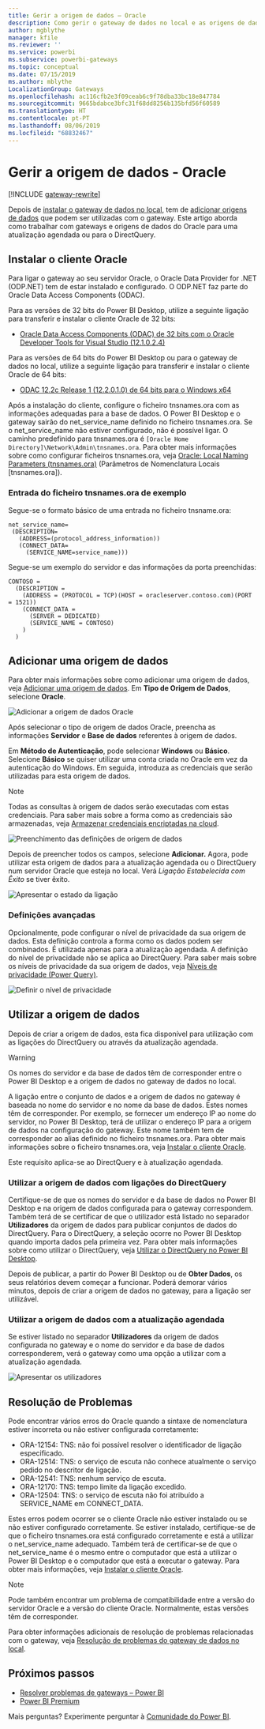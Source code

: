 ```yaml
---
title: Gerir a origem de dados – Oracle
description: Como gerir o gateway de dados no local e as origens de dados que pertencem a esse gateway.
author: mgblythe
manager: kfile
ms.reviewer: ''
ms.service: powerbi
ms.subservice: powerbi-gateways
ms.topic: conceptual
ms.date: 07/15/2019
ms.author: mblythe
LocalizationGroup: Gateways
ms.openlocfilehash: ac116cfb2e3f09ceab6c9f78dba33bc18e847784
ms.sourcegitcommit: 9665bdabce3bfc31f68dd8256b135bfd56f60589
ms.translationtype: HT
ms.contentlocale: pt-PT
ms.lasthandoff: 08/06/2019
ms.locfileid: "68832467"
---
```

# <a name="manage-your-data-source---oracle"></a>Gerir a origem de dados - Oracle

[!INCLUDE [gateway-rewrite](includes/gateway-rewrite.md)]

Depois de [instalar o gateway de dados no local](/data-integration/gateway/service-gateway-install), tem de [adicionar origens de dados](service-gateway-data-sources.md#add-a-data-source) que podem ser utilizadas com o gateway. Este artigo aborda como trabalhar com gateways e origens de dados do Oracle para uma atualização agendada ou para o DirectQuery.

## <a name="install-the-oracle-client"></a>Instalar o cliente Oracle

Para ligar o gateway ao seu servidor Oracle, o Oracle Data Provider for .NET (ODP.NET) tem de estar instalado e configurado. O ODP.NET faz parte do Oracle Data Access Components (ODAC).

Para as versões de 32 bits do Power BI Desktop, utilize a seguinte ligação para transferir e instalar o cliente Oracle de 32 bits:

* [Oracle Data Access Components (ODAC) de 32 bits com o Oracle Developer Tools for Visual Studio (12.1.0.2.4)](http://www.oracle.com/technetwork/topics/dotnet/utilsoft-086879.html)

Para as versões de 64 bits do Power BI Desktop ou para o gateway de dados no local, utilize a seguinte ligação para transferir e instalar o cliente Oracle de 64 bits:

* [ODAC 12.2c Release 1 (12.2.0.1.0) de 64 bits para o Windows x64](http://www.oracle.com/technetwork/database/windows/downloads/index-090165.html)

Após a instalação do cliente, configure o ficheiro tnsnames.ora com as informações adequadas para a base de dados. O Power BI Desktop e o gateway sairão do net_service_name definido no ficheiro tnsnames.ora. Se o net_service_name não estiver configurado, não é possível ligar. O caminho predefinido para tnsnames.ora é `[Oracle Home Directory]\Network\Admin\tnsnames.ora`. Para obter mais informações sobre como configurar ficheiros tnsnames.ora, veja [Oracle: Local Naming Parameters (tnsnames.ora)](https://docs.oracle.com/cd/B28359_01/network.111/b28317/tnsnames.htm) (Parâmetros de Nomenclatura Locais [tnsnames.ora]).

### <a name="example-tnsnamesora-file-entry"></a>Entrada do ficheiro tnsnames.ora de exemplo

Segue-se o formato básico de uma entrada no ficheiro tnsname.ora:

```
net_service_name=
 (DESCRIPTION=
   (ADDRESS=(protocol_address_information))
   (CONNECT_DATA=
     (SERVICE_NAME=service_name)))
```

Segue-se um exemplo do servidor e das informações da porta preenchidas:

```
CONTOSO =
  (DESCRIPTION =
    (ADDRESS = (PROTOCOL = TCP)(HOST = oracleserver.contoso.com)(PORT = 1521))
    (CONNECT_DATA =
      (SERVER = DEDICATED)
      (SERVICE_NAME = CONTOSO)
    )
  )
```

## <a name="add-a-data-source"></a>Adicionar uma origem de dados

Para obter mais informações sobre como adicionar uma origem de dados, veja [Adicionar uma origem de dados](service-gateway-data-sources.md#add-a-data-source). Em **Tipo de Origem de Dados**, selecione **Oracle**.

![Adicionar a origem de dados Oracle](media/service-gateway-onprem-manage-oracle/data-source-oracle.png)

Após selecionar o tipo de origem de dados Oracle, preencha as informações **Servidor** e **Base de dados** referentes à origem de dados. 

Em **Método de Autenticação**, pode selecionar **Windows** ou **Básico**. Selecione **Básico** se quiser utilizar uma conta criada no Oracle em vez da autenticação do Windows. Em seguida, introduza as credenciais que serão utilizadas para esta origem de dados.

> [!NOTE]
> Todas as consultas à origem de dados serão executadas com estas credenciais. Para saber mais sobre a forma como as credenciais são armazenadas, veja [Armazenar credenciais encriptadas na cloud](service-gateway-data-sources.md#store-encrypted-credentials-in-the-cloud).

![Preenchimento das definições de origem de dados](media/service-gateway-onprem-manage-oracle/data-source-oracle2.png)

Depois de preencher todos os campos, selecione **Adicionar.** Agora, pode utilizar esta origem de dados para a atualização agendada ou o DirectQuery num servidor Oracle que esteja no local. Verá *Ligação Estabelecida com Êxito* se tiver êxito.

![Apresentar o estado da ligação](media/service-gateway-onprem-manage-oracle/datasourcesettings4.png)

### <a name="advanced-settings"></a>Definições avançadas

Opcionalmente, pode configurar o nível de privacidade da sua origem de dados. Esta definição controla a forma como os dados podem ser combinados. É utilizada apenas para a atualização agendada. A definição do nível de privacidade não se aplica ao DirectQuery. Para saber mais sobre os níveis de privacidade da sua origem de dados, veja [Níveis de privacidade (Power Query)](https://support.office.com/article/Privacy-levels-Power-Query-CC3EDE4D-359E-4B28-BC72-9BEE7900B540).

![Definir o nível de privacidade](media/service-gateway-onprem-manage-oracle/datasourcesettings9.png)

## <a name="use-the-data-source"></a>Utilizar a origem de dados

Depois de criar a origem de dados, esta fica disponível para utilização com as ligações do DirectQuery ou através da atualização agendada.

> [!WARNING]
> Os nomes do servidor e da base de dados têm de corresponder entre o Power BI Desktop e a origem de dados no gateway de dados no local.

A ligação entre o conjunto de dados e a origem de dados no gateway é baseada no nome do servidor e no nome da base de dados. Estes nomes têm de corresponder. Por exemplo, se fornecer um endereço IP ao nome do servidor, no Power BI Desktop, terá de utilizar o endereço IP para a origem de dados na configuração do gateway. Este nome também tem de corresponder ao alias definido no ficheiro tnsnames.ora. Para obter mais informações sobre o ficheiro tnsnames.ora, veja [Instalar o cliente Oracle](#install-the-oracle-client).

Este requisito aplica-se ao DirectQuery e à atualização agendada.

### <a name="use-the-data-source-with-directquery-connections"></a>Utilizar a origem de dados com ligações do DirectQuery

Certifique-se de que os nomes do servidor e da base de dados no Power BI Desktop e na origem de dados configurada para o gateway correspondem. Também terá de se certificar de que o utilizador está listado no separador **Utilizadores** da origem de dados para publicar conjuntos de dados do DirectQuery. Para o DirectQuery, a seleção ocorre no Power BI Desktop quando importa dados pela primeira vez. Para obter mais informações sobre como utilizar o DirectQuery, veja [Utilizar o DirectQuery no Power BI Desktop](desktop-use-directquery.md).

Depois de publicar, a partir do Power BI Desktop ou de **Obter Dados**, os seus relatórios devem começar a funcionar. Poderá demorar vários minutos, depois de criar a origem de dados no gateway, para a ligação ser utilizável.

### <a name="use-the-data-source-with-scheduled-refresh"></a>Utilizar a origem de dados com a atualização agendada

Se estiver listado no separador **Utilizadores** da origem de dados configurada no gateway e o nome do servidor e da base de dados corresponderem, verá o gateway como uma opção a utilizar com a atualização agendada.

![Apresentar os utilizadores](media/service-gateway-onprem-manage-oracle/powerbi-gateway-enterprise-schedule-refresh.png)

## <a name="troubleshooting"></a>Resolução de Problemas

Pode encontrar vários erros do Oracle quando a sintaxe de nomenclatura estiver incorreta ou não estiver configurada corretamente:

* ORA-12154: TNS: não foi possível resolver o identificador de ligação especificado.
* ORA-12514: TNS: o serviço de escuta não conhece atualmente o serviço pedido no descritor de ligação.
* ORA-12541: TNS: nenhum serviço de escuta.
* ORA-12170: TNS: tempo limite da ligação excedido.
* ORA-12504: TNS: o serviço de escuta não foi atribuído a SERVICE_NAME em CONNECT_DATA.

Estes erros podem ocorrer se o cliente Oracle não estiver instalado ou se não estiver configurado corretamente. Se estiver instalado, certifique-se de que o ficheiro tnsnames.ora está configurado corretamente e está a utilizar o net_service_name adequado. Também terá de certificar-se de que o net_service_name é o mesmo entre o computador que está a utilizar o Power BI Desktop e o computador que está a executar o gateway. Para obter mais informações, veja [Instalar o cliente Oracle](#install-the-oracle-client).

> [!NOTE]
> Pode também encontrar um problema de compatibilidade entre a versão do servidor Oracle e a versão do cliente Oracle. Normalmente, estas versões têm de corresponder.

Para obter informações adicionais de resolução de problemas relacionadas com o gateway, veja [Resolução de problemas do gateway de dados no local](/data-integration/gateway/service-gateway-tshoot).

## <a name="next-steps"></a>Próximos passos

* [Resolver problemas de gateways – Power BI](service-gateway-onprem-tshoot.md)
* [Power BI Premium](service-premium.md)

Mais perguntas? Experimente perguntar à [Comunidade do Power BI](http://community.powerbi.com/).

